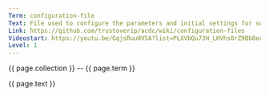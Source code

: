 ```yaml
---
Term: configuration-file
Text: File used to configure the parameters and initial settings for some computer programs
Link: https://github.com/trustoverip/acdc/wiki/configuration-files
Videostart: https://youtu.be/GqjsRuu0V5A?list=PLXVbQu7JH_LHVhs0rZ9Bb8ocyKlPljkaG&t=09m16s
Level: 1
---
```


{{ page.collection }} -- {{ page.term }}

   {{ page.text }}

